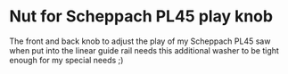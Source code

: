 Nut for Scheppach PL45 play knob
=========

The front and back knob to adjust the play of my Scheppach PL45 saw when put into the linear guide rail needs this additional washer to be tight enough for my special needs ;) 


